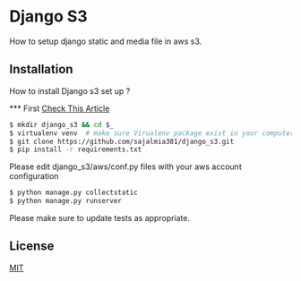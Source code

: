 # Django S3

How to setup django static and media file in aws s3.

## Installation

How to install Django s3 set up ?

*** First [Check This Article](https://techincent.com/how-to-setup-django-static-and-media-file-in-aws-s3/) 
```bash
$ mkdir django_s3 && cd $_
$ virtualenv venv  # make sure Virualenv package exist in your computer
$ git clone https://github.com/sajalmia381/django_s3.git
$ pip install -r requirements.txt
```
Please edit django_s3/aws/conf.py files with your aws account configuration

```bash
$ python manage.py collectstatic 
$ python manage.py runserver

```

Please make sure to update tests as appropriate.

## License
[MIT](https://choosealicense.com/licenses/mit/)